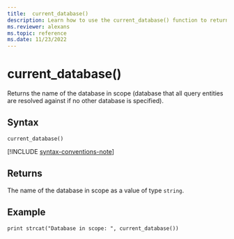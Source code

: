 ```yaml
---
title:  current_database()
description: Learn how to use the current_database() function to return the name of the database in scope as a string type value.
ms.reviewer: alexans
ms.topic: reference
ms.date: 11/23/2022
---
```

# current_database()

Returns the name of the database in scope (database that all query
entities are resolved against if no other database is specified).

## Syntax

`current_database()`

[!INCLUDE [syntax-conventions-note](../includes/syntax-conventions-note.md)]

## Returns

The name of the database in scope as a value of type `string`.

## Example

```kusto
print strcat("Database in scope: ", current_database())
```
